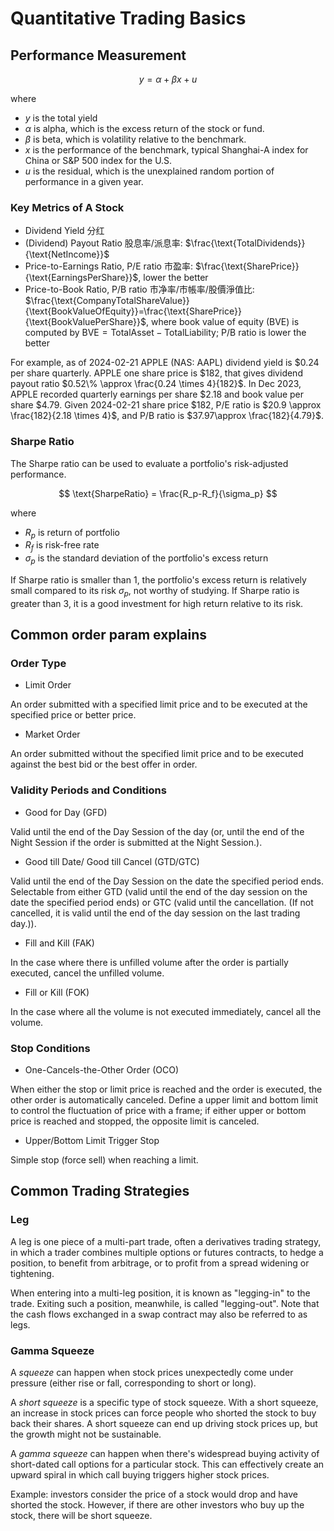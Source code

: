 # Quantitative Trading Basics

## Performance Measurement

$$
y = \alpha + \beta x + u
$$

where

* $y$ is the total yield
* $\alpha$ is alpha, which is the excess return of the stock or fund.
* $\beta$ is beta, which is volatility relative to the benchmark.
* $x$ is the performance of the benchmark, typical Shanghai-A index for China or S&P 500 index for the U.S.
* $u$ is the residual, which is the unexplained random portion of performance in a given year.

### Key Metrics of A Stock

* Dividend Yield 分红
* (Dividend) Payout Ratio 股息率/派息率: $\frac{\text{TotalDividends}}{\text{NetIncome}}$
* Price-to-Earnings Ratio, P/E ratio 市盈率: $\frac{\text{SharePrice}}{\text{EarningsPerShare}}$, lower the better
* Price-to-Book Ratio, P/B ratio 市净率/市帳率/股價淨值比: $\frac{\text{CompanyTotalShareValue}}{\text{BookValueOfEquity}}=\frac{\text{SharePrice}}{\text{BookValuePerShare}}$, where book value of equity (BVE) is computed by $\text{BVE}=\text{TotalAsset}-\text{TotalLiability}$; P/B ratio is lower the better

For example, as of 2024-02-21 APPLE (NAS: AAPL) dividend yield is \$0.24 per share quarterly. APPLE one share price is \$182, that gives dividend payout ratio $0.52\% \approx \frac{0.24 \times 4}{182}$.
In Dec 2023, APPLE recorded quarterly earnings per share \$2.18 and book value per share \$4.79. Given 2024-02-21 share price \$182, P/E ratio is $20.9 \approx \frac{182}{2.18 \times 4}$, and P/B ratio is $37.97\approx \frac{182}{4.79}$.

### Sharpe Ratio

The Sharpe ratio can be used to evaluate a portfolio's risk-adjusted performance.

$$
\text{SharpeRatio} =
\frac{R_p-R_f}{\sigma_p}
$$

where

* $R_p$ is return of portfolio
* $R_f$ is risk-free rate
* $\sigma_p$ is the standard deviation of the portfolio's excess return

If Sharpe ratio is smaller than $1$, the portfolio's excess return is relatively small compared to its risk $\sigma_p$, not worthy of studying. If Sharpe ratio is greater than $3$, it is a good investment for high return relative to its risk.

## Common order param explains

### Order Type

* Limit Order

An order submitted with a specified limit price and to be executed at the specified price or better price.

* Market Order

An order submitted without the specified limit price and to be executed against the best bid or the best offer in order.

### Validity Periods and Conditions

* Good for Day (GFD)

Valid until the end of the Day Session of the day (or, until the end of the Night Session if the order is submitted at the Night Session.).

* Good till Date/ Good till Cancel (GTD/GTC)

Valid until the end of the Day Session on the date the specified period ends.
Selectable from either GTD (valid until the end of the day session on the date the specified period ends) or GTC (valid until the cancellation. (If not cancelled, it is valid until the end of the day session on the last trading day.)).

* Fill and Kill (FAK)

In the case where there is unfilled volume after the order is partially executed, cancel the unfilled volume.

* Fill or Kill (FOK)

In the case where all the volume is not executed immediately, cancel all the volume.

### Stop Conditions

* One-Cancels-the-Other Order (OCO)

When either the stop or limit price is reached and the order is executed, the other order is automatically canceled. Define a upper limit and bottom limit to control the fluctuation of price with a frame; if either upper or bottom price is reached and stopped, the opposite limit is canceled.

* Upper/Bottom Limit Trigger Stop

Simple stop (force sell) when reaching a limit.

## Common Trading Strategies

### Leg

A leg is one piece of a multi-part trade, often a derivatives trading strategy, in which a trader combines multiple options or futures contracts, to hedge a position, to benefit from arbitrage, or to profit from a spread widening or tightening.

When entering into a multi-leg position, it is known as "legging-in" to the trade. Exiting such a position, meanwhile, is called "legging-out". Note that the cash flows exchanged in a swap contract may also be referred to as legs.

### Gamma Squeeze

A *squeeze* can happen when stock prices unexpectedly come under pressure (either rise or fall, corresponding to short or long).

A *short squeeze* is a specific type of stock squeeze.
With a short squeeze, an increase in stock prices can force people who shorted the stock to buy back their shares.
A short squeeze can end up driving stock prices up, but the growth might not be sustainable.

A *gamma squeeze* can happen when there's widespread buying activity of short-dated call options for a particular stock.
This can effectively create an upward spiral in which call buying triggers higher stock prices.

Example: investors consider the price of a stock would drop and have shorted the stock.
However, if there are other investors who buy up the stock, there will be short squeeze.
